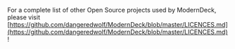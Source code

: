 For a complete list of other Open Source projects used by ModernDeck, please visit [https://github.com/dangeredwolf/ModernDeck/blob/master/LICENCES.md](https://github.com/dangeredwolf/ModernDeck/blob/master/LICENCES.md)!